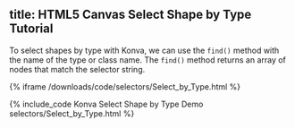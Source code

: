 title: HTML5 Canvas Select Shape by Type Tutorial
---

To select shapes by type with Konva, we can use the `find()` method with the name of the type or class name.
The `find()` method returns an array of nodes that match the selector string.

{% iframe /downloads/code/selectors/Select_by_Type.html %}

{% include_code Konva Select Shape by Type Demo selectors/Select_by_Type.html %}